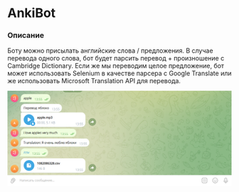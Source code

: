 # AnkiBot

### Описание

Боту можно присылать английские слова / предложения. В случае перевода одного слова, бот будет парсить перевод + произношение с Cambridge Dictionary. Если же мы переводим целое предложение, бот может использовать Selenium в качестве парсера с Google Translate или же использовать Microsoft Translation API для перевода. 

![](pic.png)

